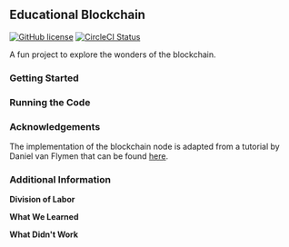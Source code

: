 ## Educational Blockchain
 
[![GitHub license](https://img.shields.io/badge/license-MIT-blue.svg)](https://github.com/facebook/react/blob/master/LICENSE)
[![CircleCI Status](https://circleci.com/gh/facebook/react.svg?style=shield&circle-token=:circle-token)](https://circleci.com/gh/facebook/react)

A fun project to explore the wonders of the blockchain. 

### Getting Started

### Running the Code

### Acknowledgements

The implementation of the blockchain node is adapted from a tutorial by Daniel van Flymen that can be found [here](https://hackernoon.com/learn-blockchains-by-building-one-117428612f46).

### Additional Information

**Division of Labor**

**What We Learned**

**What Didn't Work**